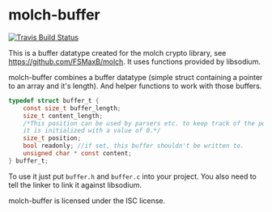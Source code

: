 molch-buffer
============

[![Travis Build Status](https://travis-ci.org/FSMaxB/molch-buffer.svg?branch=master)](https://travis-ci.org/FSMaxB/molch-buffer)

This is a buffer datatype created for the molch crypto library, see https://github.com/FSMaxB/molch. It uses functions provided by libsodium.

molch-buffer combines a buffer datatype (simple struct containing a pointer to an array and it's length). And helper functions to work with those buffers.
```c
typedef struct buffer_t {
	const size_t buffer_length;
	size_t content_length;
	/*This position can be used by parsers etc. to keep track of the position
	it is initialized with a value of 0.*/
	size_t position;
	bool readonly; //if set, this buffer shouldn't be written to.
	unsigned char * const content;
} buffer_t;
```

To use it just put `buffer.h` and `buffer.c` into your project. You also need to tell the linker to link it against libsodium.

molch-buffer is licensed under the ISC license.
